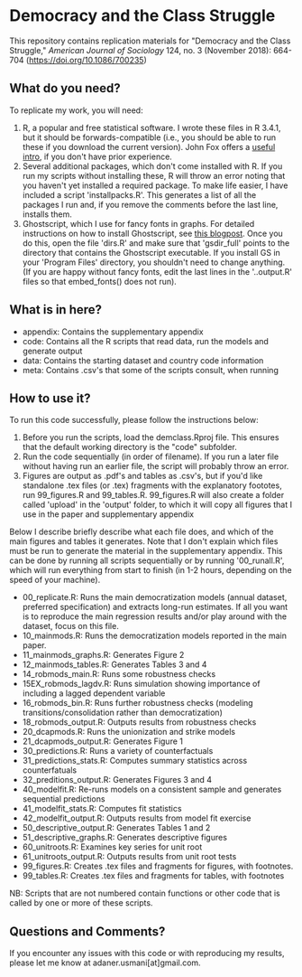 # Democracy and the Class Struggle

This repository contains replication materials for "Democracy and the Class Struggle," _American Journal of Sociology_ 124, no. 3 (November 2018): 664-704 (https://doi.org/10.1086/700235)

## What do you need? 

To replicate my work, you will need: 

1. R, a popular and free statistical software. I wrote these files in R 3.4.1, but it should be forwards-compatible (i.e., you should be able to run these if you download the current version). John Fox offers a [useful intro](https://socialsciences.mcmaster.ca/jfox/Courses/soc740/R-install-instructions.html), if you don't have prior experience. 
2. Several additional packages, which don't come installed with R. If you run my scripts without installing these, R will throw an error noting that you haven't yet installed a required package. To make life easier, I have included a script 'installpacks.R'. This generates a list of all the packages I run and, if you remove the comments before the last line, installs them. 
3. Ghostscript, which I use for fancy fonts in graphs. For detailed instructions on how to install Ghostscript, see [this blogpost](http://blog.revolutionanalytics.com/2012/09/how-to-use-your-favorite-fonts-in-r-charts.html). Once you do this, open the file 'dirs.R' and make sure that 'gsdir_full' points to the directory that contains the Ghostscript executable. If you install GS in your 'Program Files' directory, you shouldn't need to change anything. (If you are happy without fancy fonts, edit the last lines in the '..output.R' files so that embed_fonts() does not run). 

## What is in here?

+ appendix: Contains the supplementary appendix
+ code: Contains all the R scripts that read data, run the models and generate output
+ data: Contains the starting dataset and country code information
+ meta: Contains .csv's that some of the scripts consult, when running

## How to use it? 

To run this code successfully, please follow the instructions below:

1. Before you run the scripts, load the demclass.Rproj file. This ensures that the default working directory is the "code" subfolder.
2. Run the code sequentially (in order of filename). If you run a later file without having run an earlier file, the script will probably throw an error.  
3.  Figures are output as .pdf's and tables as .csv's, but if you'd like standalone .tex files (or .tex) fragments with the explanatory foototes, run 99_figures.R and 99_tables.R. 99_figures.R will also create a folder called 'upload' in the 'output' folder, to which it will copy all figures that I use in the paper and supplementary appendix

Below I describe briefly describe what each file does, and which of the main figures and tables it generates. Note that I don't explain which files must be run to generate the material in the supplementary appendix. This can be done by running all scripts sequentially or by running '00_runall.R', which will run everything from start to finish (in 1-2 hours, depending on the speed of your machine). 

+ 00_replicate.R: Runs the main democratization models (annual dataset, preferred specification) and extracts long-run estimates. If all you want is to reproduce the main regression results and/or play around with the dataset, focus on this file. 
+ 10_mainmods.R: Runs the democratization models reported in the main paper. 
+ 11_mainmods_graphs.R: Generates Figure 2 
+ 12_mainmods_tables.R: Generates Tables 3 and 4
+ 14_robmods_main.R: Runs some robustness checks
+ 15EX_robmods_lagdv.R: Runs simulation showing importance of including a lagged dependent variable
+ 16_robmods_bin.R: Runs further robustness checks (modeling transitions/consolidation rather than democratization)
+ 18_robmods_output.R: Outputs results from robustness checks
+ 20_dcapmods.R: Runs the unionization and strike models
+ 21_dcapmods_output.R: Generates Figure 1
+ 30_predictions.R: Runs a variety of counterfactuals 
+ 31_predictions_stats.R: Computes summary statistics across counterfatuals
+ 32_preditions_output.R: Generates Figures 3 and 4
+ 40_modelfit.R: Re-runs models on a consistent sample and generates sequential predictions
+ 41_modelfit_stats.R: Computes fit statistics 
+ 42_modelfit_output.R: Outputs results from model fit exercise
+ 50_descriptive_output.R: Generates Tables 1 and 2
+ 51_descriptive_graphs.R: Generates descriptive figures
+ 60_unitroots.R: Examines key series for unit root
+ 61_unitroots_output.R: Outputs results from unit root tests
+ 99_figures.R: Creates .tex files and fragments for figures, with footnotes. 
+ 99_tables.R: Creates .tex files and fragments for tables, with footnotes

NB: Scripts that are not numbered contain functions or other code that is called by one or more of these scripts.

## Questions and Comments? 

If you encounter any issues with this code or with reproducing my results, please let me know at adaner.usmani[at]gmail.com. 

